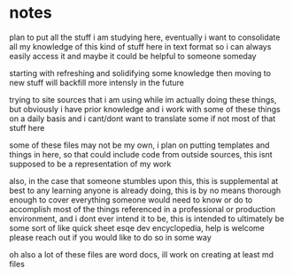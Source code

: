 # notes
plan to put all the stuff i am studying here, eventually i want to consolidate all my knowledge of this kind of stuff here in text format so i can always easily access it and maybe it could be helpful to someone someday

starting with refreshing and solidifying some knowledge then moving to new stuff
will backfill more intensly in the future

trying to site sources that i am using while im actually doing these things, but obviously i have prior knowledge and i work with some of these things on a daily basis and i cant/dont want to translate some if not most of that stuff here

some of these files may not be my own, i plan on putting templates and things in here, so that could include code from outside sources, this isnt supposed to be a representation of my work

also, in the case that someone stumbles upon this, this is supplemental at best to any learning anyone is already doing, this is by no means thorough enough to cover everything someone would need to know or do to accomplish most of the things referenced in a professional or production environment, and i dont ever intend it to be, this is intended to ultimately be some sort of like quick sheet esqe dev encyclopedia, help is welcome please reach out if you would like to do so in some way

oh also a lot of these files are word docs, ill work on creating at least md files
